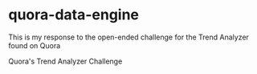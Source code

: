 quora-data-engine
=================

This is my response to the open-ended challenge for the Trend Analyzer found on Quora

Quora's Trend Analyzer Challenge

